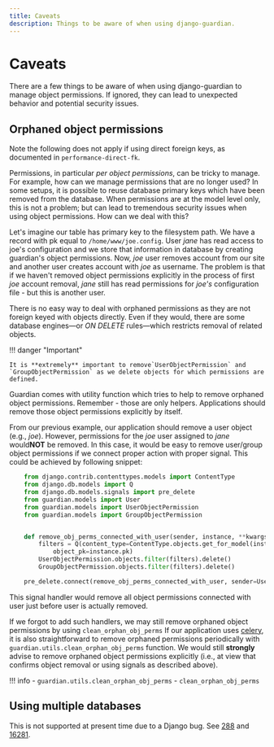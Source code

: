 ```yaml
---
title: Caveats
description: Things to be aware of when using django-guardian.
---
```


# Caveats

There are a few things to be aware of when using django-guardian to manage object permissions.
If ignored, they can lead to unexpected behavior and potential security issues.

## Orphaned object permissions

Note the following does not apply if using direct foreign keys, as
documented in `performance-direct-fk`.

Permissions, in particular *per object permissions*, can be tricky to manage.
For example, how can we manage permissions that are no longer used?
In some setups, it is possible to reuse database primary keys
which have been removed from the database.
When permissions are at the model level only, this is not a problem;
but can lead to tremendous security issues when using object permissions.
How can we deal with this?

Let's imagine our table has primary key to the filesystem path.
We have a record with pk equal to `/home/www/joe.config`.
User *jane* has read access to joe's configuration and we store that information in database
by creating guardian's object permissions.
Now, *joe* user removes account from our site and another user creates account with *joe* as username.
The problem is that if we haven't removed object permissions explicitly in
the process of first *joe* account removal, *jane* still
has read permissions for *joe's* configuration file - but this is another user.

There is no easy way to deal with orphaned permissions as they are not
foreign keyed with objects directly. Even if they would, there are some
database engines—or *ON DELETE* rules—which restricts removal of
related objects.

!!! danger "Important"

    It is **extremely** important to remove`UserObjectPermission` and
    `GroupObjectPermission` as we delete objects for which permissions are defined.

Guardian comes with utility function which tries to help to remove
orphaned object permissions. Remember - those are only helpers.
Applications should remove those object permissions explicitly by
itself.

From our previous example, our application should remove a user object (e.g., *joe*).
However, permissions for the *joe* user assigned to *jane* would**NOT** be removed.
In this case, it would be easy to remove
user/group object permissions if we connect proper action with proper
signal.
This could be achieved by following snippet:

```python
    from django.contrib.contenttypes.models import ContentType
    from django.db.models import Q
    from django.db.models.signals import pre_delete
    from guardian.models import User
    from guardian.models import UserObjectPermission
    from guardian.models import GroupObjectPermission


    def remove_obj_perms_connected_with_user(sender, instance, **kwargs):
        filters = Q(content_type=ContentType.objects.get_for_model(instance),
            object_pk=instance.pk)
        UserObjectPermission.objects.filter(filters).delete()
        GroupObjectPermission.objects.filter(filters).delete()

    pre_delete.connect(remove_obj_perms_connected_with_user, sender=User)
```

This signal handler would remove all object permissions connected with
user just before user is actually removed.

If we forgot to add such handlers, we may still remove orphaned object
permissions by using `clean_orphan_obj_perms` If our application uses
[celery](http://www.celeryproject.org/), it is also straightforward to remove
orphaned permissions periodically with `guardian.utils.clean_orphan_obj_perms` function.
We would still **strongly** advise to remove orphaned object permissions explicitly
(i.e., at view that confirms object removal or using signals as described above).

!!! info
    - `guardian.utils.clean_orphan_obj_perms`
    - `clean_orphan_obj_perms`

## Using multiple databases

This is not supported at present time due to a Django bug. See
[288](https://github.com/django-guardian/django-guardian/issues/288) and
[16281](https://code.djangoproject.com/ticket/16281).
